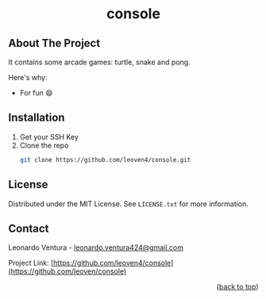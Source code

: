 <h1 align="center">console</h3>

<!-- ABOUT THE PROJECT -->
## About The Project
It contains some arcade games: turtle, snake and pong.

Here's why:
* For fun :smile:


<!-- GETTING STARTED -->
## Installation

1. Get your SSH Key 
2. Clone the repo
   ```sh
   git clone https://github.com/leoven4/console.git
   ```

<!-- LICENSE -->
## License

Distributed under the MIT License. See `LICENSE.txt` for more information.

<!-- CONTACT -->
## Contact

Leonardo Ventura - leonardo.ventura424@gmail.com

Project Link: [https://github.com/leoven4/console](https://github.com/leoven/console)

<p align="right">(<a href="#readme-top">back to top</a>)</p>

